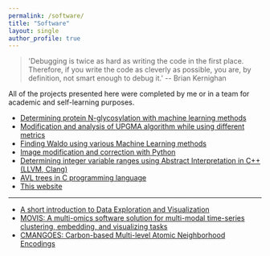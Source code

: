 ```yaml
---
permalink: /software/
title: "Software"
layout: single
author_profile: true
---
```


> 'Debugging is twice as hard as writing the code in the first place. Therefore, if you write the code as cleverly as possible, you are, by definition, not smart enough to debug it.' -- Brian Kernighan


All of the projects presented here were completed by me or in a team for academic and self-learning purposes.


* [Determining protein N-glycosylation with machine learning methods](https://github.com/AAnzel/Master_rad)
* [Modification and analysis of UPGMA algorithm while using different metrics](https://github.com/AAnzel/Uvod_u_bioinformatiku)
* [Finding Waldo using various Machine Learning methods](https://github.com/AAnzel/Masinsko_ucenje)
* [Image modification and correction with Python](https://github.com/AAnzel/Naucno_izracunavanje)
* [Determining integer variable ranges using Abstract Interpretation in C++ (LLVM, Clang)](https://github.com/AAnzel/Verifikacija_softvera)
* [AVL trees in C programming language](https://github.com/AAnzel/KIAA_2)
* [This website](https://aanzel.github.io)

---

* [A short introduction to Data Exploration and Visualization](https://github.com/AAnzel/DataVis_Supplementary_Material)
* [MOVIS: A multi-omics software solution for multi-modal time-series clustering, embedding, and visualizing tasks](https://github.com/AAnzel/MOVIS)
* [CMANGOES: Carbon-based Multi-level Atomic Neighborhood Encodings](https://github.com/ghattab/CMANGOES)

